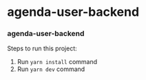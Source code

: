 # agenda-user-backend
### agenda-user-backend

Steps to run this project:

1. Run `yarn install` command
2. Run `yarn dev` command

